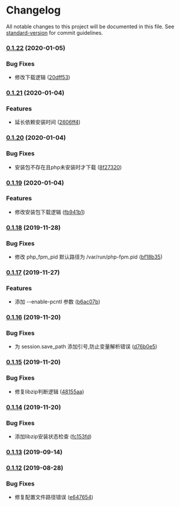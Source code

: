# Changelog

All notable changes to this project will be documented in this file. See [standard-version](https://github.com/conventional-changelog/standard-version) for commit guidelines.

### [0.1.22](https://github.com/daixijun/ansible-role-php/compare/v0.1.21...v0.1.22) (2020-01-05)


### Bug Fixes

* 修改下载逻辑 ([20dff53](https://github.com/daixijun/ansible-role-php/commit/20dff538b6137418a2ae71a93db8883b8a2323eb))

### [0.1.21](https://github.com/daixijun/ansible-role-php/compare/v0.1.20...v0.1.21) (2020-01-04)


### Features

* 延长依赖安装时间 ([2606ff4](https://github.com/daixijun/ansible-role-php/commit/2606ff4ef93c51a0cfb56a28397beb42f4c05584))

### [0.1.20](https://github.com/daixijun/ansible-role-php/compare/v0.1.19...v0.1.20) (2020-01-04)


### Bug Fixes

* 安装包不存在且php未安装时才下载 ([8f27320](https://github.com/daixijun/ansible-role-php/commit/8f27320dcedfbeb93ebf92d30fce89fa801438be))

### [0.1.19](https://github.com/daixijun/ansible-role-php/compare/v0.1.18...v0.1.19) (2020-01-04)


### Features

* 修改安装包下载逻辑 ([fb941b1](https://github.com/daixijun/ansible-role-php/commit/fb941b10ed95bf1c8d2ca06c8ee5425b95872423))

### [0.1.18](https://github.com/daixijun/ansible-role-php/compare/v0.1.17...v0.1.18) (2019-11-28)


### Bug Fixes

* 修改 php_fpm_pid 默认路径为 /var/run/php-fpm.pid ([bf18b35](https://github.com/daixijun/ansible-role-php/commit/bf18b355396bc55746557955753304c8f624f847))

### [0.1.17](https://github.com/daixijun/ansible-role-php/compare/v0.1.16...v0.1.17) (2019-11-27)


### Features

* 添加 --enable-pcntl 参数 ([b6ac07b](https://github.com/daixijun/ansible-role-php/commit/b6ac07bc20e5826316fab904d5c14e35488e4d49))

### [0.1.16](https://github.com/daixijun/ansible-role-php/compare/v0.1.15...v0.1.16) (2019-11-20)


### Bug Fixes

* 为 session.save_path 添加引号,防止变量解析错误 ([d76b0e5](https://github.com/daixijun/ansible-role-php/commit/d76b0e515458dc556e3f5d5a5e05d8be466166a6))

### [0.1.15](https://github.com/daixijun/ansible-role-php/compare/v0.1.14...v0.1.15) (2019-11-20)


### Bug Fixes

* 修复libzip判断逻辑 ([48155aa](https://github.com/daixijun/ansible-role-php/commit/48155aae9ef6ea106f9b5e16f60ee6a7ff62df86))

### [0.1.14](https://github.com/daixijun/ansible-role-php/compare/v0.1.13...v0.1.14) (2019-11-20)


### Bug Fixes

* 添加libzip安装状态检查 ([fc153fd](https://github.com/daixijun/ansible-role-php/commit/fc153fd5a3844b465278a3f27cfdafc5fa5187c0))

### [0.1.13](https://github.com/daixijun/ansible-role-php/compare/v0.1.12...v0.1.13) (2019-09-14)

### [0.1.12](https://github.com/daixijun/ansible-role-php/compare/v0.1.11...v0.1.12) (2019-08-28)


### Bug Fixes

* 修复配置文件路径错误 ([e647654](https://github.com/daixijun/ansible-role-php/commit/e647654))
